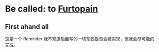 # Be called: to [Furtopain](https://github.com/EcoFurLab/EcoFur/wiki/Furtopain)

## First ahand all
这是一个 Reminder 我不知道后面写的一切东西是否会被实现，但我会尽可能的完成。
